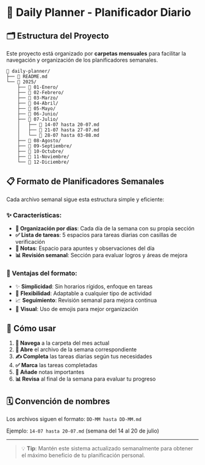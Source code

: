 # 📅 Daily Planner - Planificador Diario

## 🗂️ Estructura del Proyecto

Este proyecto está organizado por **carpetas mensuales** para facilitar la navegación y organización de los planificadores semanales.

```
📁 daily-planner/
├── 📄 README.md
└── 📁 2025/
    ├── 📁 01-Enero/
    ├── 📁 02-Febrero/
    ├── 📁 03-Marzo/
    ├── 📁 04-Abril/
    ├── 📁 05-Mayo/
    ├── 📁 06-Junio/
    ├── 📁 07-Julio/
    │   ├── 📄 14-07 hasta 20-07.md
    │   ├── 📄 21-07 hasta 27-07.md
    │   └── 📄 28-07 hasta 03-08.md
    ├── 📁 08-Agosto/
    ├── 📁 09-Septiembre/
    ├── 📁 10-Octubre/
    ├── 📁 11-Noviembre/
    └── 📁 12-Diciembre/
```

## 📋 Formato de Planificadores Semanales

Cada archivo semanal sigue esta estructura simple y eficiente:

### ✨ Características:
- **📅 Organización por días**: Cada día de la semana con su propia sección
- **✅ Lista de tareas**: 5 espacios para tareas diarias con casillas de verificación
- **📝 Notas**: Espacio para apuntes y observaciones del día
- **📊 Revisión semanal**: Sección para evaluar logros y áreas de mejora

### 🎯 Ventajas del formato:
- ✨ **Simplicidad**: Sin horarios rígidos, enfoque en tareas
- 🔄 **Flexibilidad**: Adaptable a cualquier tipo de actividad
- 📈 **Seguimiento**: Revisión semanal para mejora continua
- 🎨 **Visual**: Uso de emojis para mejor organización

## 🚀 Cómo usar

1. **📂 Navega** a la carpeta del mes actual
2. **📄 Abre** el archivo de la semana correspondiente
3. **✍️ Completa** las tareas diarias según tus necesidades
4. **✅ Marca** las tareas completadas
5. **📝 Añade** notas importantes
6. **📊 Revisa** al final de la semana para evaluar tu progreso

## 🗓️ Convención de nombres

Los archivos siguen el formato: `DD-MM hasta DD-MM.md`

Ejemplo: `14-07 hasta 20-07.md` (semana del 14 al 20 de julio)

---

> 💡 **Tip**: Mantén este sistema actualizado semanalmente para obtener el máximo beneficio de tu planificación personal.